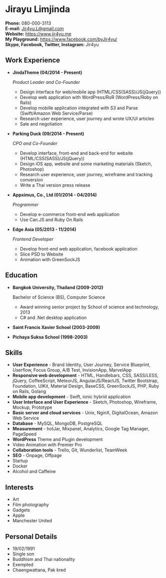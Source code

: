 # Jirayu Limjinda

**Phone:** 080-000-3113 <br/> **E-mail:** Jir4yu.L@gmail.com <br/> **Website:** https://www.jir4yu.me <br/> **My Playground:** https://www.facebook.com/byJir4yu/ <br/> **Skype, Facebook, Twitter, Instagram:** Jir4yu

## Work Experience

* **JindaTheme (04/2014 - Present)**

    *Product Leader and Co-Founder*

    * Design interface for web/mobile app (HTML/CSS(SASS)/JS(jQuery))
    * Develop web application with WordPress/RoR (WordPress/Roby on Rails)
    * Develop mobille application integrated with S3 and Parse (Swift/Amazon Web Service/Parse)
    * Research user experience, user journey and wrote UX/UI articles
    * Sale and negotiation


* **Parking Duck (09/2014 - Present)**

  *CPO and Co-Founder*

  * Develop interface, front-end and back-end for website (HTML/CSS(SASS)/JS(jQuery))
  * Design iOS app, website and some marketing materials (Sketch, Photoshop)
  * Research user experience, user journey, wireframe and tracking conversion
  * Write a Thai version press release


* **Appximus, Co., Ltd (01/2014 - 04/2014)**

  *Programmer*

  * Develop e-commerce front-end web application
  * Use Can.JS and Ruby On Rails


* **Edge Asia (05/2013 - 11/2014)**

  *Frontend Developer*

  * Develop front-end web application, facebook application
  * Slice PSD to Website
  * Animation with GreenSockJS

## Education

* **Bangkok University, Thailand (2009-2012)**

  Bachelor of Science (BS), Computer Science
  * Award winning senior project by School of science and technology, 2013
  * C# and .Net desktop application


* **Saint Francis Xavier School (2003-2009)**
* **Pichaya Suksa School (1998-2003)**

## Skills

* **User Experience** - Brand Identity, User Journey, Service Blueprint, Userflow, Focus Group, A/B Test, InvisionApp, MarvelApp
* **Responsive web development** - HTML, Handlebars, CSS, SASS/LESS, jQuery, CoffeeScript, MeteorJS, AngularJS/ReactJS, Twitter Bootstrap, Foundation, UIKit, Material Design, BaseCSS, GreenSockJS, PHP, Ruby on Rails, Golang
* **Mobile app development** - Swift, ionic hybrid application
* **User Interface and User Experience** - Sketch, Photoshop, Wireframe, Mockup, Prototype
* **Basic server and cloud services** - Unix, NginX, DigitalOcean, Amazon Web Service
* **Database** - MySQL, MongoDB, PostgreSQL
* **Measurement** - hotJar, Mixpanel, Analytics, Google Tag Manager, PageSpeed
* **WordPress** Theme and Plugin development
* Video Animation with Premier Pro
* **Collaboration tools** - Trello, Git, Wunderlist, TeamWeek
* **SEO** - Onpage, Offpage
* Startup
* Docker
* Alcohol and Caffeine

## Interests

* Art
* Film photography
* Gadgets
* Apple
* Manchester United

## Personal Details

* 19/02/1991
* Single son
* Buddhism and Thai nationality
* Exempted
* Chaengwattana, Pak kred
